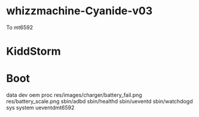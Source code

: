 # whizzmachine-Cyanide-v03
To mt6592

# KiddStorm
# Boot
data
dev
oem
proc
res/images/charger/battery_fail.png
res/battery_scale.png
sbin/adbd
sbin/healthd
sbin/ueventd
sbin/watchdogd
sys
system
ueventdmt6592
